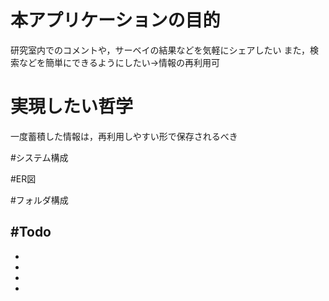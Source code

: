 # 本アプリケーションの目的
研究室内でのコメントや，サーベイの結果などを気軽にシェアしたい
また，検索などを簡単にできるようにしたい->情報の再利用可

# 実現したい哲学
一度蓄積した情報は，再利用しやすい形で保存されるべき

#システム構成


#ER図


#フォルダ構成

#Todo
- 
- 
- 
- 
- 
